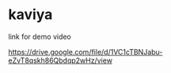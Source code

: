 # kaviya

link for demo video

https://drive.google.com/file/d/1VC1cTBNJabu-eZvT8qskh86Qbdqp2wHz/view
